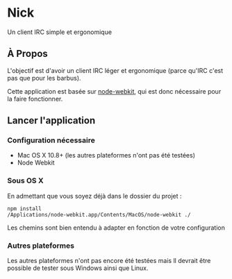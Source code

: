 # Nick

Un client IRC simple et ergonomique

## À Propos

L'objectif est d'avoir un client IRC léger et ergonomique (parce qu'IRC c'est pas que pour les barbus).

Cette application est basée sur [node-webkit](https://github.com/rogerwang/node-webkit), qui est donc nécessaire pour la faire fonctionner.

## Lancer l'application

### Configuration nécessaire

* Mac OS X 10.8+ (les autres plateformes n'ont pas été testées)
* Node Webkit

### Sous OS X

En admettant que vous soyez déjà dans le dossier du projet :

```
npm install
/Applications/node-webkit.app/Contents/MacOS/node-webkit ./
```

Les chemins sont bien entendu à adapter en fonction de votre configuration

### Autres plateformes

Les autres plateformes n'ont pas encore été testées mais ll devrait être possible de tester sous Windows ainsi que Linux.
